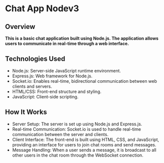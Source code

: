 # Chat App Nodev3

## Overview
**This is a basic __chat application__ built using Node.js. The application allows users to communicate in real-time through a web interface.**


## Technologies Used
* Node.js: Server-side JavaScript runtime environment.
* Express.js: Web framework for Node.js.
* Socket.io: Enables real-time, bidirectional communication between web clients and servers.
* HTML/CSS: Front-end structure and styling.
* JavaScript: Client-side scripting.

## How It Works
* Server Setup: The server is set up using Node.js and Express.js.
* Real-time Communication: Socket.io is used to handle real-time communication between the server and clients.
* Client Interface: The front-end is built using HTML, CSS, and JavaScript, providing an interface for users to join chat rooms and send messages.
* Message Handling: When a user sends a message, it is broadcast to all other users in the chat room through the WebSocket connection.
